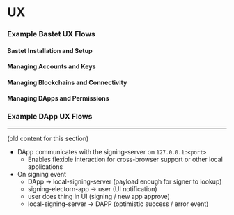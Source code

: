 # UX

### Example Bastet UX Flows

#### Bastet Installation and Setup

#### Managing Accounts and Keys

#### Managing Blockchains and Connectivity 

#### Managing DApps and Permissions 


### Example DApp UX Flows
---
(old content for this section)
- DApp communicates with the signing-server on `127.0.0.1:<port>`
    - Enables flexible interaction for cross-browser support or other local applications
- On signing event
    - DApp -> local-signing-server (payload enough for signer to lookup)
    - signing-electorn-app -> user (UI notification)
    - user does thing in UI (signing / new app approve)
    - local-signing-server -> DAPP (optimistic success / error event)


